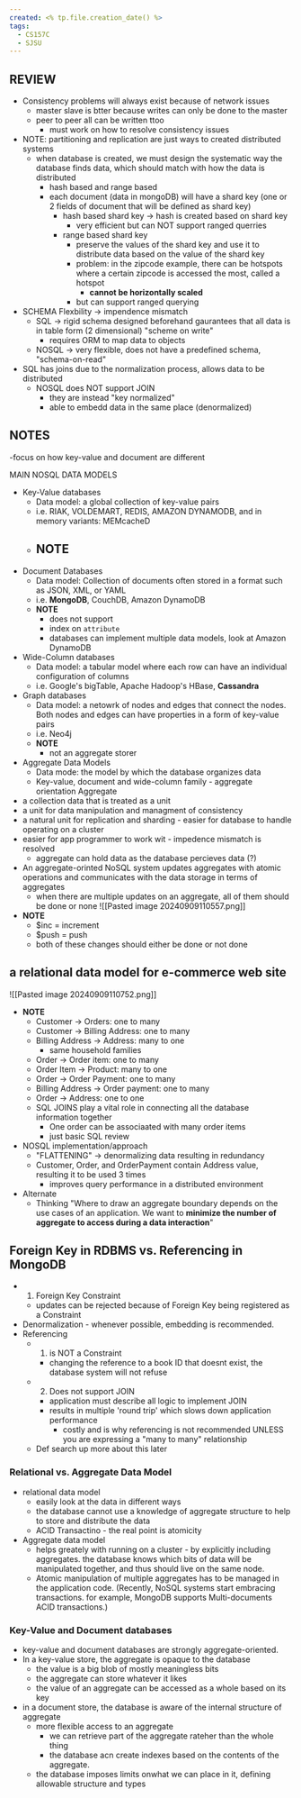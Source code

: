 ```yaml
---
created: <% tp.file.creation_date() %>
tags:
  - CS157C
  - SJSU
---
```

## REVIEW
- Consistency problems will always exist because of network issues
	- master slave is btter because writes can only be done to the master
	- peer to peer all can be written ttoo
		- must work on how to resolve consistency issues
- NOTE: partitioning and replication are just ways to created distributed systems
	- when database is created, we must design the systematic way the database finds data, which should match with how the data is distributed 
		- hash based and range based
		- each document (data in mongoDB) will have a shard key (one or 2 fields of document that will be defined as shard key)
			- hash based shard key -> hash is created based on shard key
				- very efficient but can NOT support ranged querries
			- range based shard key
				- preserve the values of the shard key and use it to distribute data based on the value of the shard key
				- problem: in the zipcode example, there can be hotspots where a certain zipcode is accessed the most, called a hotspot
					- **cannot be horizontally scaled**
				- but can support ranged querying
- SCHEMA Flexbility -> impendence mismatch
	- SQL -> rigid schema designed beforehand gaurantees that all data is in table form (2 dimensional) "scheme on write"
		- requires ORM to map data to objects
	- NOSQL -> very flexible, does not have a predefined schema, "schema-on-read"
- SQL has joins due to the normalization process, allows data to be distributed
	- NOSQL does NOT support JOIN
		- they are instead "key normalized"
		- able to embedd data in the same place (denormalized)

## NOTES

-focus on how key-value and document are different

MAIN NOSQL DATA MODELS
- Key-Value databases
	- Data model: a global collection of key-value pairs
	- i.e. RIAK, VOLDEMART, REDIS, AMAZON DYNAMODB, and in memory variants: MEMcacheD
	- **NOTE**
		- 
- Document Databases
	- Data model: Collection of documents often stored in a format such as JSON, XML, or YAML
	- i.e. **MongoDB**, CouchDB, Amazon DynamoDB
	- **NOTE**
		- does not support 
		- index on `attribute`
		- databases can implement multiple data models, look at Amazon DynamoDB
- Wide-Column databases
	- Data model: a tabular model where each row can have an individual configuration of columns
	- i.e. Google's bigTable, Apache Hadoop's HBase, **Cassandra**
- Graph databases
	- Data model: a netowrk of nodes and edges that connect the nodes. Both nodes and edges can have properties in a form of key-value pairs
	- i.e. Neo4j
	- **NOTE**
		- not an aggregate storer 
- Aggregate Data Models
	- Data mode: the model by which the database organizes data
	- Key-value, document and wide-column family - aggregate orientation 
Aggregate
- a collection data that is treated as a unit
- a unit for data manipulation and managment of consistency
- a natural unit for replication and sharding - easier for database to handle operating on a cluster
- easier for app programmer to work wit - impedence mismatch is resolved
	- aggregate can hold data as the database percieves data (?)
- An aggregate-orinted NoSQL system updates aggregates with atomic operations and communicates with the data storage in terms of aggregates
	- when there are multiple updates on an aggregate, all of them should be done or none
![[Pasted image 20240909110557.png]]
- **NOTE**
	- $inc = increment
	- $push = push
	- both of these changes should either be done or not done

## a relational data model for e-commerce web site
![[Pasted image 20240909110752.png]]
- **NOTE** 
	- Customer -> Orders: one to many
	- Customer -> Billing Address: one to many
	- Billing Address -> Address: many to one
		- same household families
	- Order -> Order item: one to many
	- Order Item -> Product: many to one
	- Order -> Order Payment: one to many
	- Billing Address -> Order payment: one to many
	- Order -> Address: one to one
	- SQL JOINS play a vital role in connecting all the database information together
		- One order can be associaated with many order items
		- just basic SQL review
- NOSQL implementation/approach
	- "FLATTENING" -> denormalizing data resulting in redundancy
	- Customer, Order, and OrderPayment contain Address value, resulting it  to be used 3 times
		- improves query performance in a distributed environment
- Alternate 
	- Thinking "Where to draw an aggregate boundary depends on the use cases of an application. We want to **minimize the number of aggregate to access during a data interaction**"

## Foreign Key in RDBMS vs. Referencing in MongoDB

- 1. Foreign Key Constraint
	- updates can be rejected because of Foreign Key being registered as a Constraint 
- Denormalization - whenever possible, embedding is recommended.
- Referencing 
	- 1. is NOT a Constraint
		- changing the reference to a book ID that doesnt exist, the database system will not refuse
	- 2. Does not support JOIN
		- application must describe all logic to implement JOIN
		- results in multiple 'round trip' which slows down application performance 
			- costly and is why referencing is not recommended UNLESS you are expressing a "many to many" relationship
	- Def search up more about this later

### Relational vs. Aggregate Data Model

- relational data model
	- easily look at the data in different ways
	- the database cannot use a knowledge of aggregate structure to help to store and distribute the data
	- ACID Transactino - the real point is atomicity
- Aggregate data model
	- helps greately with running on a cluster - by explicitly including aggregates. the database knows which bits of data will be manipulated together, and thus should live on the same node.
	- Atomic manipulation of multiple aggregates has to be managed in the application code. (Recently, NoSQL systems start embracing transactions. for example, MongoDB supports Multi-documents ACID transactions.)

### Key-Value and Document databases
- key-value and document databases are strongly aggregate-oriented.
- In a key-value store, the aggregate is opaque to the database
	- the value is a big blob of mostly meaningless bits
	- the aggregate can store whatever it likes
	- the value of an aggregate can be accessed as a whole based on its key
- in a document store, the database is aware of the internal structure of aggregate
	- more flexible access to an aggregate 
		- we can retrieve part of the aggregate rateher than the whole thing
		- the database acn create indexes based on the contents of the aggregate.
	- the database imposes limits onwhat we can place in it, defining allowable structure and types
